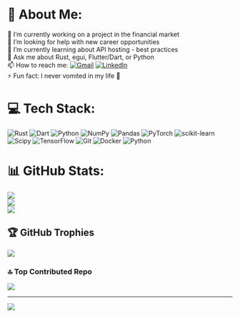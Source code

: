 # 💫 About Me:
🔭 I’m currently working on a project in the financial market<br>🤝 I’m looking for help with new career opportunities<br>🌱 I’m currently learning about API hosting - best practices<br>💬 Ask me about Rust, egui, Flutter/Dart, or Python<br>📫 How to reach me: [![Gmail](https://img.shields.io/badge/Gmail-D14836.svg?&logo=gmail&logoColor=white)](mailto:aymanfarsi99@gmail.com) [![LinkedIn](https://img.shields.io/badge/LinkedIn-%230077B5.svg?logo=linkedin&logoColor=white)](https://linkedin.com/in/aymanfarsi) <br>⚡ Fun fact: I never vomited in my life 🙂

# 💻 Tech Stack:
![Rust](https://img.shields.io/badge/rust-%23000000.svg?style=flat&logo=rust&logoColor=white) ![Dart](https://img.shields.io/badge/dart-%230175C2.svg?style=flat&logo=dart&logoColor=white) ![Python](https://img.shields.io/badge/python-3670A0?style=flat&logo=python&logoColor=ffdd54) ![NumPy](https://img.shields.io/badge/numpy-%23013243.svg?style=flat&logo=numpy&logoColor=white) ![Pandas](https://img.shields.io/badge/pandas-%23150458.svg?style=flat&logo=pandas&logoColor=white) ![PyTorch](https://img.shields.io/badge/PyTorch-%23EE4C2C.svg?style=flat&logo=PyTorch&logoColor=white) ![scikit-learn](https://img.shields.io/badge/scikit--learn-%23F7931E.svg?style=flat&logo=scikit-learn&logoColor=white) ![Scipy](https://img.shields.io/badge/SciPy-%230C55A5.svg?style=flat&logo=scipy&logoColor=%white) ![TensorFlow](https://img.shields.io/badge/TensorFlow-%23FF6F00.svg?style=flat&logo=TensorFlow&logoColor=white) ![Git](https://img.shields.io/badge/git-%23F05033.svg?style=flat&logo=git&logoColor=white) ![Docker](https://img.shields.io/badge/docker-%230db7ed.svg?style=flat&logo=docker&logoColor=white) ![Python](https://img.shields.io/badge/python-3670A0?style=flat&logo=python&logoColor=ffdd54)
# 📊 GitHub Stats:
![](https://github-readme-stats.vercel.app/api?username=aymanfarsi&theme=dark&hide_border=false&include_all_commits=false&count_private=true)<br/>
![](https://github-readme-streak-stats.herokuapp.com/?user=aymanfarsi&theme=dark&hide_border=false)<br/>
![](https://github-readme-stats.vercel.app/api/top-langs/?username=aymanfarsi&theme=dark&hide_border=false&include_all_commits=false&count_private=true&layout=compact)

## 🏆 GitHub Trophies
![](https://github-profile-trophy.vercel.app/?username=aymanfarsi&theme=radical&no-frame=false&no-bg=false&margin-w=4)

### 🔝 Top Contributed Repo
![](https://github-contributor-stats.vercel.app/api?username=aymanfarsi&limit=5&theme=dark&combine_all_yearly_contributions=true)

---
[![](https://visitcount.itsvg.in/api?id=aymanfarsi&icon=0&color=0)](https://visitcount.itsvg.in)
